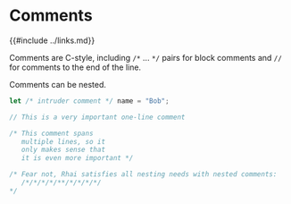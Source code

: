 Comments
========

{{#include ../links.md}}

Comments are C-style, including `/*` ... `*/` pairs for block comments
and `//` for comments to the end of the line.

Comments can be nested.

```rust , no_run
let /* intruder comment */ name = "Bob";

// This is a very important one-line comment

/* This comment spans
   multiple lines, so it
   only makes sense that
   it is even more important */

/* Fear not, Rhai satisfies all nesting needs with nested comments:
   /*/*/*/*/**/*/*/*/*/
*/
```
